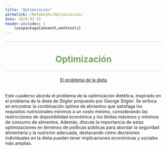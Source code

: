 ```yaml
---
title: "Optimización"
permalink: /Notebooks/Optimizacion/
date: 2024-02-15
header-includes: |
    \usepackage{amsmath,mathtools}
---
```


<script
  src="https://cdn.mathjax.org/mathjax/latest/MathJax.js?config=TeX-AMS-MML_HTMLorMML"
  type="text/javascript">
</script>

<html>
<head>
    <style>
        /* Estilos para centrar y cambiar el color del texto */
        h1 {
            text-align: center; /* Centra el texto horizontalmente */
            color: rgba(72, 133, 45, 0.76); /* Cambia el color del texto a verde */
        }
    </style>
</head>
<body>

<style>

    .container {
      max-width: 800px;
      margin: 20px auto;
      overflow: hidden;
    }

    .person {
      display: flex;
      margin-bottom: 20px;
      justify-content: space-between;
      align-items: center;
      flex-wrap: wrap;
    }

    .person img {
      max-width: 200px;
      max-height: 200px;
      border-radius: 50%;
      margin-right: 20px;
      margin-left: 20px;
    }

    .person .info {
      flex: 1;
      text-align: left;
    }

    .person:nth-child(even) {
      flex-direction: row-reverse;
    }

    h2 {
      text-align: center;
      color: #333;
    }

    hr {
            border: none; /* Elimina el borde */
            height: 1px; /* Altura de la línea */
            background-color: #CCCCCC; /* Color de la línea */
            margin: 20px 0; /* Margen superior e inferior */
        }
  </style>

<hr>

<h1>Optimización</h1>

<hr>

</body>
</html>

<div class="button-container">
  <a href="https://labmatecc.github.io/Notebooks/Optimizacion/ElProblemaDeLaDieta/" class="button">El problema de la dieta</a>
</div>

  <div class="container">
    <div class="person">
      <div class="info">
        <p>Este cuaderno aborda el problema de la optimización dietética, inspirado en el problema de la dieta de Stigler propuesto por George Stigler. Se enfoca en encontrar la combinación óptima de alimentos que satisfaga los requisitos nutricionales mínimos a un costo mínimo, considerando las restricciones de disponibilidad económica y los límites máximos y mínimos de consumo de alimentos. Además, discute la importancia de estas optimizaciones en términos de políticas públicas para abordar la seguridad alimentaria y la nutrición adecuada, destacando cómo decisiones individuales en la dieta pueden tener implicaciones económicas y sociales más amplias. </p>
      </div>
    </div>
  </div>

  <html>
<head>
    <style>
        .button-container {
            text-align: center; /* Centra el contenido horizontalmente */
        }

        .button {
            display: inline-block;
            padding: 10px 20px;
            border-radius: 20px; /* Esto hace que el botón tenga forma de pastilla */
            background-color: rgba(72, 133, 45, 0.76); /* Cambia el color del botón a verde */
            color: white; /* Cambia el color del texto a blanco */
            text-decoration: none; /* Elimina el subrayado predeterminado en los enlaces */
            font-size: 16px; /* Cambia el tamaño del texto */
            font-weight: bold; /* Hace que el texto sea más audaz */
            border: none; /* Elimina el borde del botón */
        }
    </style>
</head>
<body>

<hr>

<div class="button-container">
  <a href="https://labmatecc.github.io/Notebooks/Optimizacion/MetodosDeDescenso/" class="button">Métodos de descenso</a>
</div>

<div class="container">
    <div class="person">
      <div class="info">
        <p>Este cuaderno presenta varios métodos de optimización numérica, enfocándose en el descenso de gradiente y sus variantes. Comienza con una explicación del método de descenso, donde se busca minimizar una función iterativamente ajustando el tamaño de paso y la dirección de búsqueda. Se exploran métodos como el descenso de máximo pendiente en diferentes normas (euclidiana, cuadrática, y norma 1), así como el método de Newton, que utiliza la inversa de la matriz Hessiana para guiar la búsqueda. Se presentan implementaciones prácticas de estos métodos mostrando visualizaciones gráficas para ilustrar los conceptos discutidos.</p>
      </div>
    </div>
  </div>

<hr>